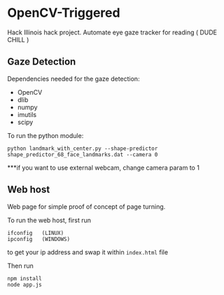 # OpenCV-Triggered
Hack Illinois hack project. Automate eye gaze tracker for reading ( DUDE CHILL )


## Gaze Detection
Dependencies needed for the gaze detection:
- OpenCV
- dlib
- numpy
- imutils
- scipy

To run the python module:
```
python landmark_with_center.py --shape-predictor shape_predictor_68_face_landmarks.dat --camera 0
```
***if you want to use external webcam, change camera param to 1


## Web host
Web page for simple proof of concept of page turning.

To run the web host, first run  
```
ifconfig   (LINUX)
ipconfig   (WINDOWS)
```
to get your ip address and swap it within `index.html` file

Then run
```
npm install
node app.js
```
